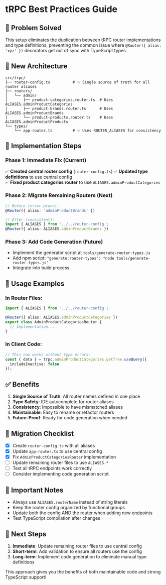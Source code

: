 # tRPC Best Practices Guide

## 🎯 Problem Solved
This setup eliminates the duplication between tRPC router implementations and type definitions, preventing the common issue where `@Router({ alias: 'xyz' })` decorators get out of sync with TypeScript types.

## 📁 New Architecture

```
src/trpc/
├── router-config.ts          # ✨ Single source of truth for all router aliases
├── routers/
│   └── admin/
│       ├── product-categories.router.ts  # Uses ALIASES.adminProductCategories
│       ├── product-brands.router.ts      # Uses ALIASES.adminProductBrands  
│       └── product-products.router.ts    # Uses ALIASES.adminProductProducts
└── types/
    └── app-router.ts         # ✨ Uses ROUTER_ALIASES for consistency
```

## 🚀 Implementation Steps

### Phase 1: Immediate Fix (Current)
✅ **Created central router config** (`router-config.ts`)
✅ **Updated type definitions** to use central config  
✅ **Fixed product categories router** to use `ALIASES.adminProductCategories`

### Phase 2: Migrate Remaining Routers (Next)
```typescript
// Before (error-prone):
@Router({ alias: 'adminProductBrands' })

// After (consistent):
import { ALIASES } from '../../router-config';
@Router({ alias: ALIASES.adminProductBrands })
```

### Phase 3: Add Code Generation (Future)
- Implement the generator script at `tools/generate-router-types.js`
- Add npm script: `"generate:router-types": "node tools/generate-router-types.js"`
- Integrate into build process

## 🔧 Usage Examples

### In Router Files:
```typescript
import { ALIASES } from '../../router-config';

@Router({ alias: ALIASES.adminProductCategories })
export class AdminProductCategoriesRouter {
  // Implementation...
}
```

### In Client Code:
```typescript
// This now works without type errors:
const { data } = trpc.adminProductCategories.getTree.useQuery({
  includeInactive: false
});
```

## ✅ Benefits

1. **Single Source of Truth**: All router names defined in one place
2. **Type Safety**: IDE autocomplete for router aliases
3. **Consistency**: Impossible to have mismatched aliases
4. **Maintainable**: Easy to rename or refactor routers
5. **Future-Proof**: Ready for code generation when needed

## 🔄 Migration Checklist

- [x] Create `router-config.ts` with all aliases
- [x] Update `app-router.ts` to use central config
- [x] Fix `AdminProductCategoriesRouter` implementation
- [ ] Update remaining router files to use `ALIASES.*`
- [ ] Test all tRPC endpoints work correctly
- [ ] Consider implementing code generation script

## 🚨 Important Notes

- Always use `ALIASES.routerName` instead of string literals
- Keep the router config organized by functional groups  
- Update both the config AND the router when adding new endpoints
- Test TypeScript compilation after changes

## 🎯 Next Steps

1. **Immediate**: Update remaining router files to use central config
2. **Short-term**: Add validation to ensure all routers use the config
3. **Long-term**: Implement code generation to eliminate manual type definitions

This approach gives you the benefits of both maintainable code and strong TypeScript support!